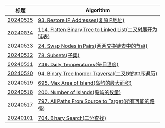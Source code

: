 | 标题 | Algorithm |
| - | - |
| [20240525](./202405/20240525.md) |[93. Restore IP Addresses(复原IP地址)](https://leetcode.com/problems/restore-ip-addresses/)|
| [20240524](./202405/20240524.md) |[114. Flatten Binary Tree to Linked List(二叉树展开为链表)](https://leetcode.com/problems/flatten-binary-tree-to-linked-list)|
| [20240523](./202405/20240523.md) |[24. Swap Nodes in Pairs(两两交换链表中的节点)](https://leetcode.com/problems/swap-nodes-in-pairs/)|
| [20240522](./202405/20240522.md) |[78. Subsets(子集)](https://leetcode.com/problems/subsets/)|
| [20240521](./202405/20240521.md) |[739. Daily Temperatures(每日温度)](https://leetcode.com/problems/daily-temperatures/)|
| [20240520](./202405/20240520.md) |[94. Binary Tree Inorder Traversal(二叉树的中序遍历)](https://leetcode.com/problems/binary-tree-inorder-traversal/)|
| [20240519](./202405/20240519.md) |[695. Max Area of Island(岛屿的最大面积)](https://leetcode.com/problems/max-area-of-island/)|
| [20240518](./202405/20240518.md) |[200. Number of Islands(岛屿的数量)](https://leetcode.com/problems/number-of-islands/)|
| [20240517](./202405/20240517.md) |[797. All Paths From Source to Target(所有可能的路径)](https://leetcode.com/problems/all-paths-from-source-to-target/)|
| [20240101](./202405/20240101.md) |[704. Binary Search(二分查找)](https://leetcode.com/problems/binary-search/)|
